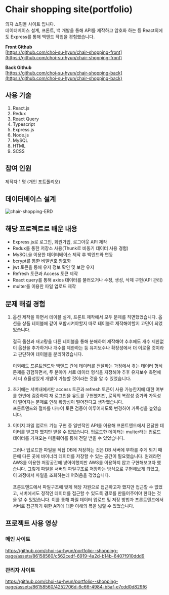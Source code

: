 # Chair shopping site(portfolio)
의자 쇼핑몰 사이트 입니다.<br>
데이터베이스 설계, 프론트, 백 개발을 통해 API를 제작하고 암호화 하는 등 React외에도 Express를 통해 백엔드 작업을 경험했습니다.
  
**Front Github**  
[https://github.com/choi-su-hyun/chair-shopping-front](https://github.com/choi-su-hyun/chair-shopping-front)
  
**Back Github**  
[https://github.com/choi-su-hyun/chair-shopping-back](https://github.com/choi-su-hyun/chair-shopping-back)

## 사용 기술
1. React.js
2. Redux
3. React Query
4. Typescript
5. Express.js
6. Node.js
7. MySQL
8. HTML
9. SCSS
    
## 참여 인원
제작자 1 명 (개인 포트폴리오)

## 데이터베이스 설계
![chair-shopping-ERD](https://github.com/choi-su-hyun/portfolio--shopping-page/assets/86158560/bb124ce3-5363-4074-9c91-7da1f0a72633)

## 해당 프로젝트로 배운 내용
- Express.js로 로그인, 회원가입, 로그아웃 API 제작
- Redux를 통한 저장소 사용(Thunk로 비동기 데이터 사용 경험)
- MySQL을 이용한 데이터베이스 제작 후 백엔드와 연동
- bcrypt를 통한 비밀번호 암호화
- jwt 토큰을 통해 유저 정보 확인 및 보안 유지
- Refresh 토큰과 Access 토큰 제작
- React query를 통해 axios 데이터를 불러오거나 수정, 생성, 삭제 구현(API 관리)
- multer를 이용한 파일 업로드 제작

## 문제 해결 경험
1. 옵션 제작을 하면서 테이블 설계, 프론트 제작에서 모두 문제를 직면했었습니다. 옵션을 상품 테이블에 같이 포함시켜야할지 따로 테이블로 제작해야할지 고민이 되었었습니다.<br><br>
결국 옵션과 재고량을 다른 테이블을 통해 분해하여 제작해야 추후에도 개수 제한없이 옵션을 추가하거나 개수를 제한하는 등 유지보수나 확장성에서 더 이로울 것이라고 판단하여 테이블을 분리하였습니다.<br><br>
이외에도 프론트엔드와 백엔드 간에 데이터를 전달하는 과정에서 겪는 데이터 형식 문제를 경험하면서, 두 분야가 서로 데이터 형식을 지정해야 추후 유지보수 측면에서 더 효율성있게 개발이 가능할 것이라는 것을 알 수 있었습니다.<br>

2. 초기에는 서버내에서만 access 토큰과 refresh 토큰이 사용 가능한지에 대한 여부를 한번에 검증하여 재 로그인을 유도를 구현했지만, 로직의 복잡성 증가와 가독성이 떨어지는 문제로 인해 확장성이 떨어진다고 생각했습니다.<br>
프론트엔드와 절차를 나누어 토큰 검증이 이루어지도록 변경하여 가독성을 높였습니다.

3. 이미지 파일 업로드 기능 구현 중 일반적인 API를 이용해 프론트엔드에서 전달한 데이터를 받고자 했지만 받을 수 없었습니다. 업로드한 데이터는 multer라는 업로드 데이터를 가져오는 미들웨어를 통해 전달 받을 수 있었습니다.<br><br>
그러나 업로드한 파일을 직접 DB에 저장하는 것은 DB 서버에 부하를 주게 되기 때문에 다른 곳에 바이너리 데이터를 저장할 수 있는 공간이 필요했습니다. 원래라면 AWS를 이용한 저장공간에 넣어야했지만 AWS를 이용하지 않고 구현해보고자 했습니다. 그렇게 파일을 서버의 파일구조로 저장하는 방식으로 구현해보게 되었고, 이 과정에서 파일을 조회하는데 어려움을 겪었습니다.<br><br>
프론트엔드에서 파일구조에 맞게 해당 자원으로 접근하고자 했지만 접근할 수 없었고, 서버에서도 정적인 데이터를 접근할 수 있도록 경로를 만들어주어야 한다는 것을 알 수 있었습니다. 이를 통해 파일 데이터 업로드 및 저장 방법과 프론트엔드에서 서버로 접근하기 위한 API에 대한 이해의 폭을 넓힐 수 있었습니다.
    
## 프로젝트 사용 영상
### 메인 사이트
https://github.com/choi-su-hyun/portfolio--shopping-page/assets/86158560/c562cedf-6919-4a2d-b14b-6407f910ddd9

### 관리자 사이트
https://github.com/choi-su-hyun/portfolio--shopping-page/assets/86158560/4252706d-6c66-4984-b5af-e7cdd0d829f6
